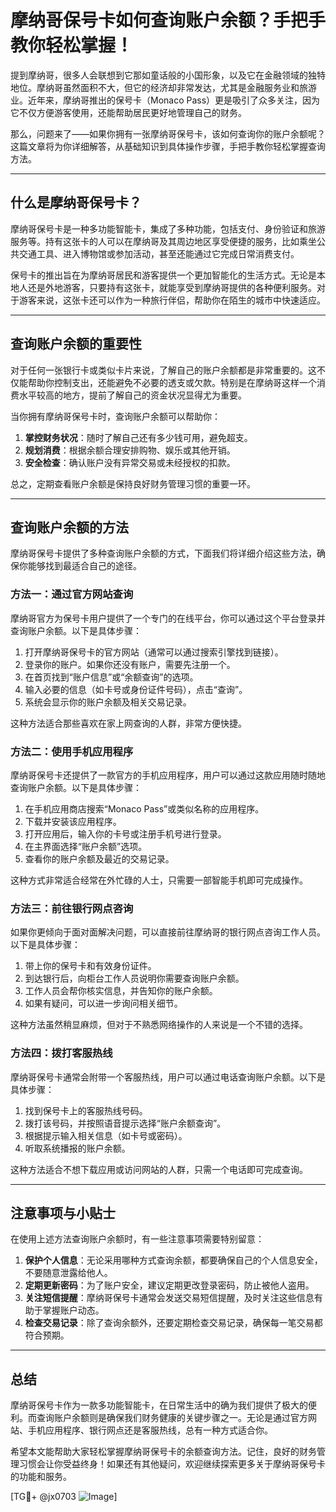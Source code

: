 # 摩纳哥保号卡如何查询账户余额？手把手教你轻松掌握！

提到摩纳哥，很多人会联想到它那如童话般的小国形象，以及它在金融领域的独特地位。摩纳哥虽然面积不大，但它的经济却非常发达，尤其是金融服务业和旅游业。近年来，摩纳哥推出的保号卡（Monaco Pass）更是吸引了众多关注，因为它不仅方便游客使用，还能帮助居民更好地管理自己的财务。

那么，问题来了——如果你拥有一张摩纳哥保号卡，该如何查询你的账户余额呢？这篇文章将为你详细解答，从基础知识到具体操作步骤，手把手教你轻松掌握查询方法。

---

## 什么是摩纳哥保号卡？

摩纳哥保号卡是一种多功能智能卡，集成了多种功能，包括支付、身份验证和旅游服务等。持有这张卡的人可以在摩纳哥及其周边地区享受便捷的服务，比如乘坐公共交通工具、进入博物馆或参加活动，甚至还能通过它完成日常消费支付。

保号卡的推出旨在为摩纳哥居民和游客提供一个更加智能化的生活方式。无论是本地人还是外地游客，只要持有这张卡，就能享受到摩纳哥提供的各种便利服务。对于游客来说，这张卡还可以作为一种旅行伴侣，帮助你在陌生的城市中快速适应。

---

## 查询账户余额的重要性

对于任何一张银行卡或类似卡片来说，了解自己的账户余额都是非常重要的。这不仅能帮助你控制支出，还能避免不必要的透支或欠款。特别是在摩纳哥这样一个消费水平较高的地方，提前了解自己的资金状况显得尤为重要。

当你拥有摩纳哥保号卡时，查询账户余额可以帮助你：

1. **掌控财务状况**：随时了解自己还有多少钱可用，避免超支。
2. **规划消费**：根据余额合理安排购物、娱乐或其他开销。
3. **安全检查**：确认账户没有异常交易或未经授权的扣款。

总之，定期查看账户余额是保持良好财务管理习惯的重要一环。

---

## 查询账户余额的方法

摩纳哥保号卡提供了多种查询账户余额的方式，下面我们将详细介绍这些方法，确保你能够找到最适合自己的途径。

### 方法一：通过官方网站查询

摩纳哥官方为保号卡用户提供了一个专门的在线平台，你可以通过这个平台登录并查询账户余额。以下是具体步骤：

1. 打开摩纳哥保号卡的官方网站（通常可以通过搜索引擎找到链接）。
2. 登录你的账户。如果你还没有账户，需要先注册一个。
3. 在首页找到“账户信息”或“余额查询”的选项。
4. 输入必要的信息（如卡号或身份证件号码），点击“查询”。
5. 系统会显示你的账户余额及相关交易记录。

这种方法适合那些喜欢在家上网查询的人群，非常方便快捷。

### 方法二：使用手机应用程序

摩纳哥保号卡还提供了一款官方的手机应用程序，用户可以通过这款应用随时随地查询账户余额。以下是具体步骤：

1. 在手机应用商店搜索“Monaco Pass”或类似名称的应用程序。
2. 下载并安装该应用程序。
3. 打开应用后，输入你的卡号或注册手机号进行登录。
4. 在主界面选择“账户余额”选项。
5. 查看你的账户余额及最近的交易记录。

这种方式非常适合经常在外忙碌的人士，只需要一部智能手机即可完成操作。

### 方法三：前往银行网点咨询

如果你更倾向于面对面解决问题，可以直接前往摩纳哥的银行网点咨询工作人员。以下是具体步骤：

1. 带上你的保号卡和有效身份证件。
2. 到达银行后，向柜台工作人员说明你需要查询账户余额。
3. 工作人员会帮你核实信息，并告知你的账户余额。
4. 如果有疑问，可以进一步询问相关细节。

这种方法虽然稍显麻烦，但对于不熟悉网络操作的人来说是一个不错的选择。

### 方法四：拨打客服热线

摩纳哥保号卡通常会附带一个客服热线，用户可以通过电话查询账户余额。以下是具体步骤：

1. 找到保号卡上的客服热线号码。
2. 拨打该号码，并按照语音提示选择“账户余额查询”。
3. 根据提示输入相关信息（如卡号或密码）。
4. 听取系统播报的账户余额。

这种方法适合不想下载应用或访问网站的人群，只需一个电话即可完成查询。

---

## 注意事项与小贴士

在使用上述方法查询账户余额时，有一些注意事项需要特别留意：

1. **保护个人信息**：无论采用哪种方式查询余额，都要确保自己的个人信息安全，不要随意泄露给他人。
2. **定期更新密码**：为了账户安全，建议定期更改登录密码，防止被他人盗用。
3. **关注短信提醒**：摩纳哥保号卡通常会发送交易短信提醒，及时关注这些信息有助于掌握账户动态。
4. **检查交易记录**：除了查询余额外，还要定期检查交易记录，确保每一笔交易都符合预期。

---

## 总结

摩纳哥保号卡作为一款多功能智能卡，在日常生活中的确为我们提供了极大的便利。而查询账户余额则是确保我们财务健康的关键步骤之一。无论是通过官方网站、手机应用程序、银行网点还是客服热线，总有一种方式适合你。

希望本文能帮助大家轻松掌握摩纳哥保号卡的余额查询方法。记住，良好的财务管理习惯会让你受益终身！如果还有其他疑问，欢迎继续探索更多关于摩纳哥保号卡的功能和服务。

[TG💪+ @jx0703 ![Image](https://github.com/user-attachments/assets/dbca1d08-cadb-493c-b0ec-ad6f7a83f270)]